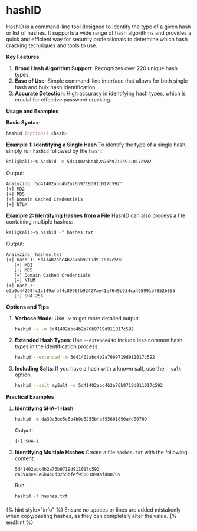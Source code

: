 # hashID

HashID is a command-line tool designed to identify the type of a given hash or list of hashes. It supports a wide range of hash algorithms and provides a quick and efficient way for security professionals to determine which hash cracking techniques and tools to use.

**Key Features**

1. **Broad Hash Algorithm Support**: Recognizes over 220 unique hash types.
2. **Ease of Use**: Simple command-line interface that allows for both single hash and bulk hash identification.
3. **Accurate Detection**: High accuracy in identifying hash types, which is crucial for effective password cracking.

**Usage and Examples**

**Basic Syntax**:

```bash
hashid [options] <hash>
```

**Example 1: Identifying a Single Hash** To identify the type of a single hash, simply run `hashid` followed by the hash:

```bash
kali@kali:~$ hashid -m 5d41402abc4b2a76b9719d911017c592
```

Output:

```
Analyzing '5d41402abc4b2a76b9719d911017c592'
[+] MD2
[+] MD5
[+] Domain Cached Credentials
[+] NTLM
```

**Example 2: Identifying Hashes from a File** HashID can also process a file containing multiple hashes:

```bash
kali@kali:~$ hashid -f hashes.txt
```

Output:

```
Analyzing 'hashes.txt'
[+] Hash 1: 5d41402abc4b2a76b9719d911017c592
   [+] MD2
   [+] MD5
   [+] Domain Cached Credentials
   [+] NTLM
[+] Hash 2: e3b0c44298fc1c149afbf4c8996fb92427ae41e4649b934ca495991b7852b855
   [+] SHA-256
```

**Options and Tips**

1.  **Verbose Mode**: Use `-v` to get more detailed output.

    ```bash
    hashid -v -m 5d41402abc4b2a76b9719d911017c592
    ```
2.  **Extended Hash Types**: Use `--extended` to include less common hash types in the identification process.

    ```bash
    hashid --extended -m 5d41402abc4b2a76b9719d911017c592
    ```
3.  **Including Salts**: If you have a hash with a known salt, use the `--salt` option.

    ```bash
    hashid --salt mySalt -m 5d41402abc4b2a76b9719d911017c592
    ```

**Practical Examples**

1.  **Identifying SHA-1 Hash**

    ```bash
    hashid -m da39a3ee5e6b4b0d3255bfef95601890afd80709
    ```

    Output:

    ```
    [+] SHA-1
    ```
2.  **Identifying Multiple Hashes** Create a file `hashes.txt` with the following content:

    ```
    5d41402abc4b2a76b9719d911017c592
    da39a3ee5e6b4b0d3255bfef95601890afd80709
    ```

    Run:

    ```bash
    hashid -f hashes.txt
    ```

####

{% hint style="info" %}
Ensure no spaces or lines are added mistakenly when copy/pasting hashes, as they can completely alter the value.
{% endhint %}
